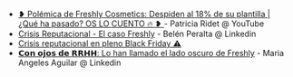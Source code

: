 
- [❥ Polémica de Freshly Cosmetics: Despiden al 18% de su plantilla | ¿Qué ha pasado? OS LO CUENTO 🔥 ❥
](https://www.youtube.com/watch?v=wX0fZYeDIdg&utm_source=share&utm_medium=freshlyexpuesto) - Patricia Ridet @ YouTube
- [Crisis Reputacional - El caso Freshly](https://www.linkedin.com/posts/belenperaltaalbert_culturacorporativa-discurso-praerctica-activity-7269410346505809921-NMT8?utm_source=share&utm_medium=freshlyexpuesto) - Belén Peralta @ Linkedin
- [Crisis reputacional en pleno Black Friday ⚠️](https://www.linkedin.com/posts/alejandrotorrico_freshlycosmetics-crisis-redessociales-activity-7267848224734920705-7vAu?utm_source=share&utm_medium=freshlyexpuesto)  
- [𝗖𝗼𝗻 𝗼𝗷𝗼𝘀 𝗱𝗲 𝗥𝗥𝗛𝗛: Lo han llamado el lado oscuro de Freshly](https://www.linkedin.com/posts/mangelesaguilar_con-ojos-de-rrhh-activity-7268533229081481217-SwqG) - Maria Angeles Aguilar @ Linkedin
